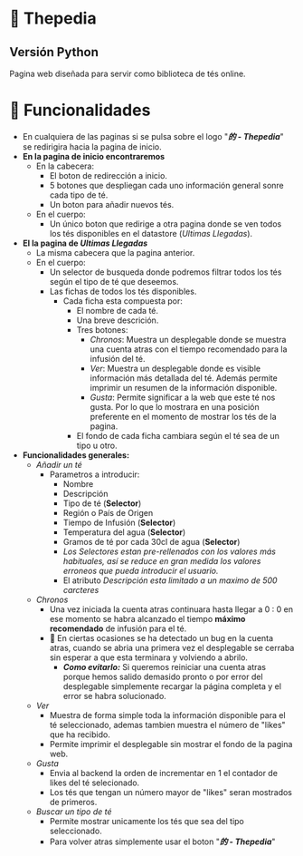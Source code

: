 # :tea: Thepedia
## Versión Python
Pagina web diseñada para servir como biblioteca de tés online.

# :rocket: Funcionalidades
-   En cualquiera de las paginas si se pulsa sobre el logo "***的 - Thepedia***" se redirigira hacia la pagina de inicio.
-   **En la pagina de inicio encontraremos**
    -   En la cabecera:
        -   El boton de redirección a inicio.
        -   5 botones que despliegan cada uno información general sonre cada tipo de té.
        -   Un boton para añadir nuevos tés.
    -   En el cuerpo:
        -   Un único boton que redirige a otra pagina donde se ven todos los tés disponibles en el datastore (*Ultimas Llegadas*).
-   **El la pagina de *Ultimas Llegadas***
    -   La misma cabecera que la pagina anterior.
    -   En el cuerpo:
        -   Un selector de busqueda donde podremos filtrar todos los tés según el tipo de té que deseemos.
        -   Las fichas de todos los tés disponibles.
            -   Cada ficha esta compuesta por:
                -   El nombre de cada té.
                -   Una breve descrición.
                -   Tres botones:
                    -   *Chronos*: Muestra un desplegable donde se muestra una cuenta atras con el tiempo recomendado para la infusión del té.
                    -   *Ver*: Muestra un desplegable donde es visible información más detallada del té. Además permite imprimir un resumen de la información disponible.
                    -   *Gusta*: Permite significar a la web que este té nos gusta. Por lo que lo mostrara en una posición preferente en el momento de mostrar los tés de la pagina.
                -   El fondo de cada ficha cambiara según el té sea de un tipo u otro.
-   **Funcionalidades generales:**
    -   *Añadir un té*
        -   Parametros a introducir:
            -   Nombre
            -   Descripción
            -   Tipo de té (**Selector**)
            -   Región o País de Origen
            -   Tiempo de Infusión (**Selector**)
            -   Temperatura del agua (**Selector**)
            -   Gramos de té por cada 30cl de agua (**Selector**)
            -   *Los Selectores estan pre-rellenados con los valores más habituales, así se reduce en gran medida los valores erroneos que pueda introducir el usuario.*
            -   El atributo *Descripción esta limitado a un maximo de 500 carcteres*
    -   *Chronos*
        -   Una vez iniciada la cuenta atras continuara hasta llegar a 0 : 0 en ese momento se habra alcanzado el tiempo **máximo recomendado** de infusión para el té.
        -   :bug: En ciertas ocasiones se ha detectado un bug en la cuenta atras, cuando se abria una primera vez el desplegable se cerraba sin esperar a que esta terminara y volviendo a abrilo.
            -   ***Como evitarlo:*** Si queremos reiniciar una cuenta atras porque hemos salido demasido pronto o por error del desplegable simplemente recargar la página completa y el error se habra solucionado.
    -   *Ver*
        -   Muestra de forma simple toda la información disponible para el té seleccionado, ademas tambien muestra el número de "likes" que ha recibido.
        -   Permite imprimir el desplegable sin mostrar el fondo de la pagina web.
    -   *Gusta*
        -   Envia al backend la orden de incrementar en 1 el contador de likes del té selecionado.
        -   Los tés que tengan un número mayor de "likes" seran mostrados de primeros.
    -   *Buscar un tipo de té*
        -   Permite mostrar unicamente los tés que sea del tipo seleccionado.
        -   Para volver atras simplemente usar el boton "***的 - Thepedia***"
    
